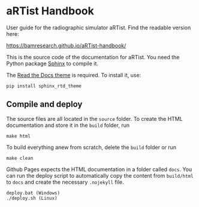 # aRTist Handbook

User guide for the radiographic simulator aRTist. Find the readable version here:

https://bamresearch.github.io/aRTist-handbook/

This is the source code of the documentation for aRTist. You need the Python package [Sphinx](https://www.sphinx-doc.org) to compile it.

The [Read the Docs theme](https://sphinx-rtd-theme.readthedocs.io) is required. To install it, use:

    pip install sphinx_rtd_theme


## Compile and deploy

The source files are all located in the `source` folder. To create the HTML documentation and store it in the `build` folder, run

    make html

To build everything anew from scratch, delete the `build` folder or run

    make clean

Github Pages expects the HTML documentation in a folder called `docs`. You can run the deploy script to automatically copy the content from `build/html` to `docs` and create the necessary `.nojekyll` file.

    deploy.bat (Windows)
    ./deploy.sh (Linux)